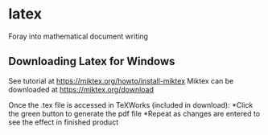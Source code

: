 # latex
Foray into mathematical document writing


## Downloading Latex for Windows
See tutorial at https://miktex.org/howto/install-miktex
Miktex can be downloaded at https://miktex.org/download

Once the .tex file is accessed in TeXWorks (included in download):
*Click the green button to generate the pdf file
*Repeat as changes are entered to see the effect in finished product
